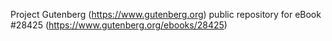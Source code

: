 Project Gutenberg (https://www.gutenberg.org) public repository for eBook #28425 (https://www.gutenberg.org/ebooks/28425)
